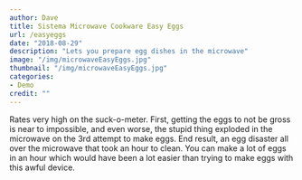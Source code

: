 ```yaml
---
author: Dave
title: Sistema Microwave Cookware Easy Eggs
url: /easyeggs
date: "2018-08-29"
description: "Lets you prepare egg dishes in the microwave"
image: "/img/microwaveEasyEggs.jpg"
thumbnail: "/img/microwaveEasyEggs.jpg"
categories:
- Demo
credit: ""
---
```

Rates very high on the suck-o-meter. First, getting the eggs to not be gross is near to impossible, and even worse, the stupid thing exploded in the microwave on the 3rd attempt to make eggs. End result, an egg disaster all over the microwave that took an hour to clean. You can make a lot of eggs in an hour which would have been a lot easier than trying to make eggs with this awful device.
<!--more-->
